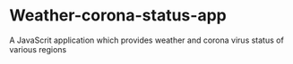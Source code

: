 # Weather-corona-status-app

A JavaScrit application which provides weather and corona virus status of various regions
